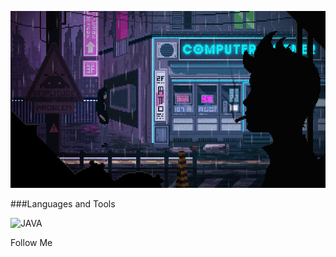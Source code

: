 ![Header](https://github.com/Dmytro-Tsvetkov/Dmytro-Tsvetkov/blob/main/assets/33HI.gif)

###Languages and Tools

![JAVA](/static/v1?label=&message=JAVA&color=#FF4500?style=for-the-badge&logo=java)

Follow Me


